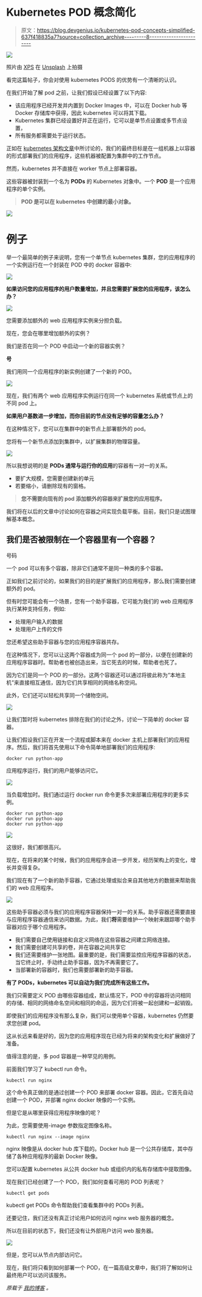 # Kubernetes POD 概念简化

> 原文：<https://blog.devgenius.io/kubernetes-pod-concepts-simplified-637f418835a7?source=collection_archive---------8----------------------->

![](img/30ae53fb6f941cfc7fd876083ce79dcb.png)

照片由 [XPS](https://unsplash.com/@xps?utm_source=medium&utm_medium=referral) 在 [Unsplash](https://unsplash.com?utm_source=medium&utm_medium=referral) 上拍摄

看完这篇帖子，你会对使用 kubernetes PODS 的优势有一个清晰的认识。

在我们开始了解 pod 之前，让我们假设已经设置了以下内容:

*   该应用程序已经开发并内置到 Docker Images 中，可以在 Docker hub 等 Docker 存储库中获得，因此 kubernetes 可以将其下载。
*   Kubernetes 集群已经设置好并正在运行，它可以是单节点设置或多节点设置，
*   所有服务都需要处于运行状态。

正如在 [kubernetes 架构文章](https://medium.com/dev-genius/the-kubernetes-cluster-architecture-simplified-3c4a5fb41449)中所讨论的，我们的最终目标是在一组机器上以容器的形式部署我们的应用程序，这些机器被配置为集群中的工作节点。

然而，kubernetes 并不直接在 worker 节点上部署容器。

这些容器被封装到一个名为 **PODs** 的 Kubernetes 对象中。一个 **POD** 是一个应用程序的单个实例。

> **POD 是可以在 kubernetes 中创建的最小对象。**

![](img/f404c9ac1dbf0418e11d807d67070685.png)

# 例子

举一个最简单的例子来说明，您有一个单节点 kubernetes 集群，您的应用程序的一个实例运行在一个封装在 POD 中的 docker 容器中:

![](img/331470d9185566b30c84ea04ce319630.png)

**如果访问您的应用程序的用户数量增加，并且您需要扩展您的应用程序，该怎么办？**

![](img/5de711ba7fb3871541ee5fff2f0de751.png)

您需要添加额外的 web 应用程序实例来分担负载。

现在，您会在哪里增加额外的实例？

我们是否在同一个 POD 中启动一个新的容器实例？

**号**

我们用同一个应用程序的新实例创建了一个新的 POD。

![](img/3cdd655d1cfd65d0a9fa965e213ea039.png)

现在，我们有两个 web 应用程序实例运行在同一个 kubernetes 系统或节点上的不同 pod 上。

**如果用户基数进一步增加，而你目前的节点没有足够的容量怎么办？**

在这种情况下，您可以在集群中的新节点上部署额外的 pod。

您将有一个新节点添加到集群中，以扩展集群的物理容量。

![](img/6a5501266ff45a3af2f183ca38afb72f.png)

所以我想说明的是 **PODs 通常与运行你的应用**的容器有一对一的关系。

*   要扩大规模，您需要创建新的单元
*   若要缩小，请删除现有的窗格。

> **您不需要向现有的 pod 添加额外的容器来扩展您的应用程序。**

我们将在以后的文章中讨论如何在容器之间实现负载平衡。目前，我们只是试图理解基本概念。

## 我们是否被限制在一个容器里有一个容器？

号码

一个 pod 可以有多个容器，除非它们通常不是同一种类的多个容器。

正如我们之前讨论的，如果我们的目的是扩展我们的应用程序，那么我们需要创建额外的 pod。

但有时您可能会有一个场景，您有一个助手容器，它可能为我们的 web 应用程序执行某种支持任务，例如:

*   处理用户输入的数据
*   处理用户上传的文件

您还希望这些助手容器与您的应用程序容器共存。

在这种情况下，您可以让这两个容器成为同一个 pod 的一部分，以便在创建新的应用程序容器时。帮助者也被创造出来，当它死去的时候，帮助者也死了。

因为它们是同一个 POD 的一部分。这两个容器还可以通过将彼此称为“本地主机”来直接相互通信，因为它们共享相同的网络名称空间。

此外，它们还可以轻松共享同一个储物空间。

![](img/4374b1ade10ed4f388681cc339071514.png)

让我们暂时将 kubernetes 排除在我们的讨论之外，讨论一下简单的 docker 容器。

让我们假设我们正在开发一个流程或脚本来在 docker 主机上部署我们的应用程序。然后，我们将首先使用以下命令简单地部署我们的应用程序:

```
docker run python-app
```

应用程序运行，我们的用户能够访问它。

![](img/871e0ef588c7e614269b7f4bb68dbd50.png)

当负载增加时。我们通过运行 docker run 命令更多次来部署应用程序的更多实例。

```
docker run python-app 
docker run python-app
docker run python-app
```

![](img/e231a1ab361362bc22f16526fb66598f.png)

这很好，我们都很高兴。

现在，在将来的某个时候，我们的应用程序会进一步开发，经历架构上的变化，增长并变得复杂。

我们现在有了一个新的助手容器，它通过处理或拟合来自其他地方的数据来帮助我们的 web 应用程序。

![](img/740d0cbd3cc47de5cf602ee057d569a8.png)

这些助手容器必须与我们的应用程序容器保持一对一的关系。助手容器还需要直接与应用程序容器通信来访问数据。为此，我们**将**需要维护一个映射来跟踪哪个助手容器对应于哪个应用程序。

*   我们需要自己使用链接和自定义网络在这些容器之间建立网络连接。
*   我们需要创建可共享的卷，并在容器之间共享它
*   我们还需要维护一张地图。最重要的是，我们需要监控应用程序容器的状态，当它终止时，手动终止助手容器，因为不再需要它了。
*   当部署新的容器时，我们也需要部署新的助手容器。

**有了 PODs，kubernetes 可以自动为我们完成所有这些工作。**

我们只需要定义 POD 由哪些容器组成，默认情况下，POD 中的容器将访问相同的存储、相同的网络命名空间和相同的命运，因为它们将被一起创建和一起销毁。

即使我们的应用程序没有那么复杂，我们可以使用单个容器，kubernetes 仍然要求您创建 pod。

这从长远来看是好的，因为您的应用程序现在已经为将来的架构变化和扩展做好了准备。

值得注意的是，多 pod 容器是一种罕见的用例。

前面我们学习了 kubectl run 命令。

```
kubectl run nginx
```

这个命令真正做的是通过创建一个 POD 来部署 docker 容器。因此，它首先自动创建一个 POD，并部署 nginx docker 映像的一个实例。

但是它是从哪里获得应用程序映像的呢？

为此，您需要使用-image 参数指定图像名称。

```
kubectl run nginx --image nginx
```

nginx 映像是从 docker hub 库下载的。Docker hub 是一个公共存储库，其中存储了各种应用程序的最新 Docker 映像。

您可以配置 kubernetes 从公共 docker hub 或组织内的私有存储库中提取图像。

现在我们已经创建了一个 POD，我们如何查看可用的 POD 列表呢？

```
kubectl get pods
```

kubectl get PODs 命令帮助我们查看集群中的 PODs 列表。

还要记住，我们还没有真正讨论用户如何访问 nginx web 服务器的概念。

所以在目前的状态下，我们还没有让外部用户访问 web 服务器。

![](img/b8186538ed9e47da2cd1e9152aaec276.png)

但是，您可以从节点内部访问它。

现在，我们将只看到如何部署一个 POD，在一篇高级文章中，我们将了解如何让最终用户可以访问该服务。

*原载于* [*我的博客*](https://luispreciado.blog/posts/kubernetes/core-concepts/pods) *。*